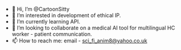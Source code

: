 - 👋 Hi, I’m @CartoonSitty
- 👀 I’m interested in development of ethical IP.
- 🌱 I’m currently learning API.
- 💞️ I’m looking to collaborate on a medical AI tool for multilingual HC worker - patient communication. 
- 📫 How to reach me: email - sci_fi_anim8@yahoo.co.uk

<!---
CartoonSitty/CartoonSitty is a groundbreaking repo, hopefully, because it aims to fully implement a number of AI API's such as ChatGPT, text-to-speech, speech-to-text; need I say more?
--->
